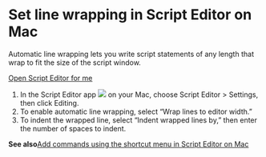 # Set line wrapping in Script Editor on Mac

Automatic line wrapping lets you write script statements of any length that wrap to fit the size of the script window.

[Open Script Editor for me](x-help-action://openApp?bundleId=com.apple.ScriptEditor2)

1. In the Script Editor app ![](https://help.apple.com/assets/67DB7E842551EA97CB00BED5/67DB7E8502C5F38AAF0D7DC6/en_US/2d1774dafc25e40f6f806216d54cdf01.png) on your Mac, choose Script Editor &gt; Settings, then click Editing.
2. To enable automatic line wrapping, select “Wrap lines to editor width.”
3. To indent the wrapped line, select “Indent wrapped lines by,” then enter the number of spaces to indent.

**See also**[Add commands using the shortcut menu in Script Editor on Mac](https://support.apple.com/guide/script-editor/add-commands-using-the-shortcut-menu-apscrpt1084/2.11/mac/26)
